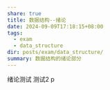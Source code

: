 ```yaml
---
share: true
title: 数据结构--绪论
date: 2024-09-09T17:18:15+08:00
tags:
  - exam
  - data_structure
dir: posts/exam/data_structure/
summary: 数据结构的绪论部分
---
```


绪论测试
测试2
p

